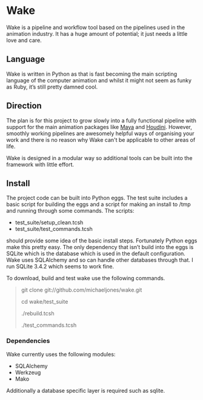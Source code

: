 # Wake

Wake is a pipeline and workflow tool based on the pipelines used in the animation industry. It has a huge amount of potential; it just needs a little love and care.

## Language

Wake is written in Python as that is fast becoming the main scripting language of the computer animation and whilst it might not seem as funky as Ruby, it’s still pretty damned cool.

## Direction
The plan is for this project to grow slowly into a fully functional pipeline with support for the main animation packages like [Maya](http://usa.autodesk.com/adsk/servlet/index?siteID=123112&id=7635018) and [Houdini](http://www.sidefx.com). However, smoothly working pipelines are awesomely helpful ways of organising your work and there is no reason why Wake can't be applicable to other areas of life. 

Wake is designed in a modular way so additional tools can be built into the framework with little effort.

## Install
The project code can be built into Python eggs. The test suite includes a basic script for building the eggs and a script for making an install to /tmp and running through some commands. The scripts:

* test\_suite/setup\_clean.tcsh
* test\_suite/test\_commands.tcsh

should provide some idea of the basic install steps. Fortunately Python eggs make this pretty easy. The only dependency that isn’t build into the eggs is SQLite which is the database which is used in the default configuration. Wake uses SQLAlchemy and so can handle other databases through that. I run SQLite 3.4.2 which seems to work fine.

To download, build and test wake use the following commands.

> git clone git://github.com/michaeljones/wake.git
>
> cd wake/test_suite
>
> ./rebuild.tcsh
>
> ./test_commands.tcsh

### Dependencies

Wake currently uses the following modules:

* SQLAlchemy
* Werkzeug
* Mako

Additionally a database specific layer is required such as sqlite.


